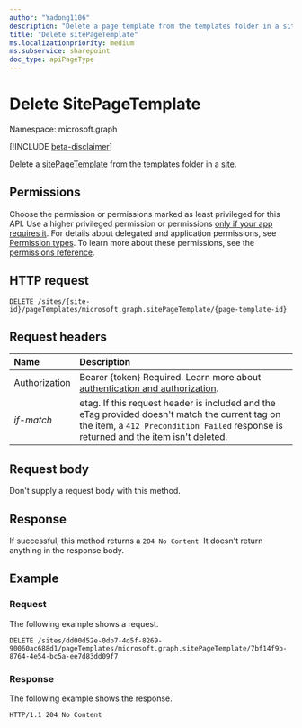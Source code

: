```yaml
---
author: "Yadong1106"
description: "Delete a page template from the templates folder in a site."
title: "Delete sitePageTemplate"
ms.localizationpriority: medium
ms.subservice: sharepoint
doc_type: apiPageType
---
```

# Delete SitePageTemplate

Namespace: microsoft.graph

[!INCLUDE [beta-disclaimer](../../includes/beta-disclaimer.md)]

Delete a [sitePageTemplate](../resources/sitepagetemplate.md) from the templates folder in a [site](../resources/site.md).

## Permissions

Choose the permission or permissions marked as least privileged for this API. Use a higher privileged permission or permissions [only if your app requires it](/graph/permissions-overview#best-practices-for-using-microsoft-graph-permissions). For details about delegated and application permissions, see [Permission types](/graph/permissions-overview#permission-types). To learn more about these permissions, see the [permissions reference](/graph/permissions-reference).

<!-- { "blockType": "permissions", "name": "sitePageTemplate-delete" } -->

## HTTP request

<!-- { "blockType": "ignored" } -->

```http
DELETE /sites/{site-id}/pageTemplates/microsoft.graph.sitePageTemplate/{page-template-id}
```

## Request headers

| Name       | Description
|:-----------|:----------------------------------------
|Authorization|Bearer {token} Required. Learn more about [authentication and authorization](/graph/auth/auth-concepts).|
| _if-match_ | etag. If this request header is included and the eTag provided doesn't match the current tag on the item, a `412 Precondition Failed` response is returned and the item isn't deleted.|

## Request body

Don't supply a request body with this method.

## Response

If successful, this method returns a `204 No Content`. It doesn't return anything in the response body.

## Example

<!-- { "blockType": "request", "name": "delete-page-template", "scopes": "files.readwrite sites.readwrite.all" } -->

### Request

The following example shows a request.

```http
DELETE /sites/dd00d52e-0db7-4d5f-8269-90060ac688d1/pageTemplates/microsoft.graph.sitePageTemplate/7bf14f9b-8764-4e54-bc5a-ee7d83dd09f7
```
### Response

The following example shows the response.

<!-- { "blockType": "response" } -->

```http
HTTP/1.1 204 No Content
```

<!--
{
  "type": "#sitePageTemplate.annotation",
  "description": "Delete a page template in the templates folder in a site.",
  "keywords": "",
  "section": "documentation",
  "tocPath": "SitePageTemplates/Delete",
  "suppressions": []
}
-->
